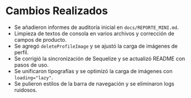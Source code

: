 # Cambios Realizados

- Se añadieron informes de auditoría inicial en `docs/REPORTE_MINI.md`.
- Limpieza de textos de consola en varios archivos y corrección de campos de producto.
- Se agregó `deleteProfileImage` y se ajustó la carga de imágenes de perfil.
- Se corrigió la sincronización de Sequelize y se actualizó README con pasos de uso.
- Se unificaron tipografías y se optimizó la carga de imágenes con `loading="lazy"`.
- Se pulieron estilos de la barra de navegación y se eliminaron logs ruidosos.
